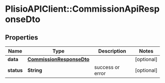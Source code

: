 # PlisioAPIClient::CommissionApiResponseDto

## Properties
Name | Type | Description | Notes
------------ | ------------- | ------------- | -------------
**data** | [**CommissionResponseDto**](CommissionResponseDto.md) |  | [optional] 
**status** | **String** | success or error | [optional] 

